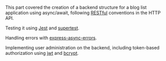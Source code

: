 This part covered the creation of a backend structure for a blog list application using async/await,
following [RESTful](https://fullstackopen.com/en/part3/node_js_and_express#rest) conventions in the HTTP API.


Testing it using [Jest](https://jestjs.io/en/) and [supertest](https://www.npmjs.com/package/supertest).


Handling errors with [express-async-errors](https://www.npmjs.com/package/express-async-errors).


Implementing user administration on the backend, including token-based authorization using [jwt](https://jwt.io/) and [bcrypt](https://www.npmjs.com/package/bcrypt).

